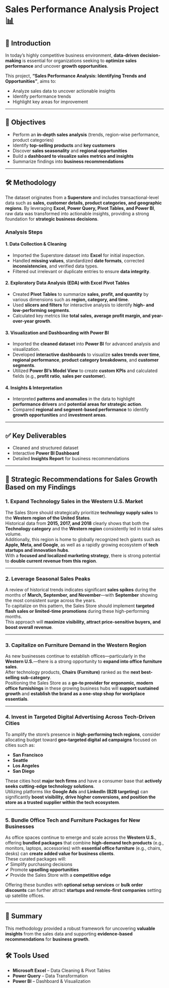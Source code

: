 # **Sales Performance Analysis Project 📊**

## **📌 Introduction**

In today’s highly competitive business environment, **data-driven decision-making** is essential for organizations seeking to **optimize sales performance** and uncover **growth opportunities**.  

This project, **“Sales Performance Analysis: Identifying Trends and Opportunities”**, aims to:  
- Analyze sales data to uncover actionable insights  
- Identify performance trends  
- Highlight key areas for improvement  

---

## **🎯 Objectives**

- Perform an **in-depth sales analysis** (trends, region-wise performance, product categories)  
- Identify **top-selling products** and **key customers**  
- Discover **sales seasonality** and **regional opportunities**  
- Build a **dashboard to visualize sales metrics and insights**  
- Summarize findings into **business recommendations**  

---

## **🛠 Methodology**

The dataset originates from a **Superstore** and includes transactional-level data such as **sales, customer details, product categories, and geographic regions**. By leveraging **Excel, Power Query, Pivot Tables, and Power BI**, raw data was transformed into actionable insights, providing a strong foundation for **strategic business decisions**.

### **Analysis Steps**

#### **1. Data Collection & Cleaning**
- Imported the Superstore dataset into **Excel** for initial inspection.  
- Handled **missing values**, standardized **date formats**, corrected **inconsistencies**, and verified data types.  
- Filtered out irrelevant or duplicate entries to ensure **data integrity**.  

#### **2. Exploratory Data Analysis (EDA) with Excel Pivot Tables**
- Created **Pivot Tables** to summarize **sales, profit, and quantity** by various dimensions such as **region, category, and time**.  
- Used **slicers and filters** for interactive analysis to identify **high- and low-performing segments**.  
- Calculated key metrics like **total sales, average profit margin, and year-over-year growth**.  

#### **3. Visualization and Dashboarding with Power BI**
- Imported the **cleaned dataset** into **Power BI** for advanced analysis and visualization.  
- Developed **interactive dashboards** to visualize **sales trends over time**, **regional performance**, **product category breakdowns**, and **customer segments**.  
- Utilized **Power BI’s Model View** to create **custom KPIs** and calculated fields (e.g., **profit ratio**, **sales per customer**).  

#### **4. Insights & Interpretation**
- Interpreted **patterns and anomalies** in the data to highlight **performance drivers** and **potential areas for strategic action**.  
- Compared **regional and segment-based performance** to identify **growth opportunities** and **investment areas**.  

---

## **✅ Key Deliverables**
- Cleaned and structured dataset  
- Interactive **Power BI Dashboard**  
- Detailed **Insights Report** for business recommendations  

---
## 📌 Strategic Recommendations for Sales Growth Based on my Findings

### 1. **Expand Technology Sales in the Western U.S. Market**
The Sales Store should strategically prioritize **technology supply sales** to the **Western region of the United States**.  
Historical data from **2015, 2017, and 2018** clearly shows that both the **Technology category** and the **Western region** consistently led in total sales volume.  
Additionally, this region is home to globally recognized tech giants such as **Apple, Meta, and Google**, as well as a rapidly growing ecosystem of **tech startups and innovation hubs**.  
With a **focused and localized marketing strategy**, there is strong potential to **double current revenue from this region**.

---

### 2. **Leverage Seasonal Sales Peaks**
A review of historical trends indicates significant **sales spikes** during the months of **March, September, and November**—with **September** showing the most consistent surge across the years.  
To capitalize on this pattern, the Sales Store should implement **targeted flash sales or limited-time promotions** during these high-performing months.  
This approach will **maximize visibility, attract price-sensitive buyers, and boost overall revenue**.

---

### 3. **Capitalize on Furniture Demand in the Western Region**
As new businesses continue to establish offices—particularly in the **Western U.S.**—there is a strong opportunity to **expand into office furniture sales**.  
After technology products, **Chairs (Furniture)** ranked as the **next best-selling sub-category**.  
Positioning the Sales Store as a **go-to provider for ergonomic, modern office furnishings** in these growing business hubs will **support sustained growth** and **establish the brand as a one-stop shop for workplace essentials**.

---

### 4. **Invest in Targeted Digital Advertising Across Tech-Driven Cities**
To amplify the store’s presence in **high-performing tech regions**, consider allocating budget toward **geo-targeted digital ad campaigns** focused on cities such as:  
- **San Francisco**  
- **Seattle**  
- **Los Angeles**  
- **San Diego**  

These cities host **major tech firms** and have a consumer base that **actively seeks cutting-edge technology solutions**.  
Utilizing platforms like **Google Ads** and **LinkedIn (B2B targeting)** can significantly **boost visibility, drive higher conversions, and position the store as a trusted supplier within the tech ecosystem**.

---

### 5. **Bundle Office Tech and Furniture Packages for New Businesses**
As office spaces continue to emerge and scale across the **Western U.S.**, offering **bundled packages** that combine **high-demand tech products** (e.g., monitors, laptops, accessories) with **essential office furniture** (e.g., chairs, desks) can **create added value for business clients**.  
These curated packages will:  
✔ Simplify purchasing decisions  
✔ Promote **upselling opportunities**  
✔ Provide the Sales Store with a **competitive edge**  

Offering these bundles with **optional setup services** or **bulk order discounts** can further attract **startups and remote-first companies** setting up satellite offices.

---

## **📌 Summary**
This methodology provided a robust framework for uncovering **valuable insights** from the sales data and supporting **evidence-based recommendations** for **business growth**.  



## **🛠 Tools Used**
- **Microsoft Excel** – Data Cleaning & Pivot Tables  
- **Power Query** – Data Transformation  
- **Power BI** – Dashboard & Visualization  

